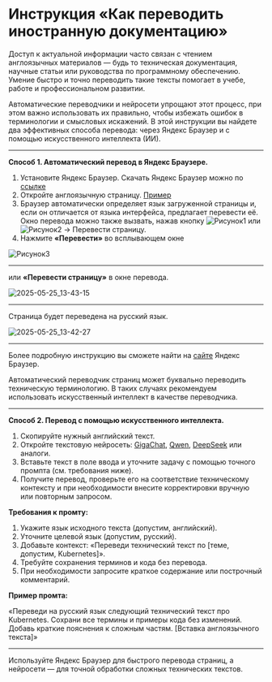 # Инструкция «Как переводить иностранную документацию»

Доступ к актуальной информации часто связан с чтением англоязычных материалов — будь то техническая документация, научные статьи или руководства по программному обеспечению. Умение быстро и точно переводить такие тексты помогает в учебе, работе и профессиональном развитии.

Автоматические переводчики и нейросети упрощают этот процесс, при этом важно использовать их правильно, чтобы избежать ошибок в терминологии и смысловых искажений. В этой инструкции вы найдете два эффективных способа перевода: через Яндекс Браузер и с помощью искусственного интеллекта (ИИ).

------

**Способ 1. Автоматический перевод в Яндекс Браузере.**

1.	Установите Яндекс Браузер. Скачать Яндекс Браузер можно по [ссылке](https://browser.yandex.ru/) 
2.	Откройте англоязычную страницу. [Пример](https://kubernetes.io/docs/concepts/workloads/controllers/deployment/)
3.	Браузер автоматически определяет язык загруженной страницы и, если он отличается от языка интерфейса, предлагает перевести её. Окно перевода можно также вызвать, нажав кнопку   ![Рисунок1](https://github.com/user-attachments/assets/fb29bd5d-2247-4f5e-9bdb-ef897e2aac91)  или  ![Рисунок2](https://github.com/user-attachments/assets/52f13309-35bd-4a37-9f23-020ed25b2c81) → Перевести страницу.
4.	Нажмите **«Перевести»** во всплывающем окне

![Рисунок3](https://github.com/user-attachments/assets/c6014f82-61ad-46c1-943f-035b69a63a46)

------


или **«Перевести страницу»** в окне перевода.


![2025-05-25_13-43-15](https://github.com/user-attachments/assets/23d66fcd-713e-431b-826a-8f6fb691fbd8)


------

Страница будет переведена на русский язык.


![2025-05-25_13-42-27](https://github.com/user-attachments/assets/4f516df5-cc13-46d1-aa73-8895e2da92c6)


------


Более подробную инструкцию вы сможете найти на [сайте](https://yandex.ru/support/browser/ru/search-and-browse/translators-settings.html?from=prov_welcome_exp4%3Flang%3Den%3Flang%3Dru%3Flang%3Dru%3Flang%3Dru%3Flang%3Den%3Flang%3Den%3Flang%3Den%3Flang%3Dru&lang=ru) Яндекс Браузер.

Автоматический переводчик страниц может буквально переводить техническую терминологию. В таких случаях рекомендуем использовать искусственный интеллект в качестве переводчика.

------

**Способ 2. Перевод с помощью искусственного интеллекта.**

1.	Скопируйте нужный английский текст.
2.	Откройте текстовую нейросеть: [GigaChat](https://giga.chat/), [Qwen](https://chat.qwen.ai/), [DeepSeek](https://chat.deepseek.com/) или аналоги. 
3.	Вставьте текст в поле ввода и уточните задачу с помощью точного промпта (см. требования ниже).
4.	Получите перевод, проверьте его на соответствие техническому контексту и при необходимости внесите корректировки вручную или повторным запросом.


**Требования к промту:**

1. Укажите язык исходного текста (допустим, английский).
2. Уточните целевой язык (допустим, русский).
3. Добавьте контекст: «Переведи технический текст по [теме, допустим, Kubernetes]».
4. Требуйте сохранения терминов и кода без перевода.
5. При необходимости запросите краткое содержание или построчный комментарий.

**Пример промта:**

«Переведи на русский язык следующий технический текст про Kubernetes. Сохрани все термины и примеры кода без изменений. Добавь краткие пояснения к сложным частям. [Вставка англоязычного текста]»

------

Используйте Яндекс Браузер для быстрого перевода страниц, а нейросети — для точной обработки сложных технических текстов.
